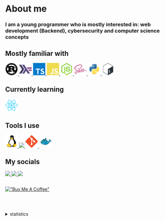 # About me
### I am a young programmer who is mostly interested in: web development (Backend), cybersecurity and computer science concepts

## Mostly familiar with
<a href="https://www.rust-lang.org/">
  <img src="https://raw.githubusercontent.com/devicons/devicon/master/icons/rust/rust-plain.svg" width="40px" />
</a>
<a href="https://www.haskell.org/">
  <img src="https://raw.githubusercontent.com/devicons/devicon/master/icons/haskell/haskell-original.svg" width="40px" />
</a>
<a href="https://www.typescriptlang.org/">
  <img src="https://raw.githubusercontent.com/devicons/devicon/master/icons/typescript/typescript-plain.svg" width="40px" />
</a>
<a href="https://www.javascript.com/">
  <img src="https://raw.githubusercontent.com/devicons/devicon/master/icons/javascript/javascript-plain.svg" width="40px" />
</a>
<a href="https://nodejs.org/">
  <img src="https://raw.githubusercontent.com/devicons/devicon/master/icons/nodejs/nodejs-plain.svg" width="40px" />
</a>
<a href="https://sass-lang.com/">
  <img src="https://raw.githubusercontent.com/devicons/devicon/master/icons/sass/sass-original.svg" width="40px" />
</a>
<a href="https://www.python.org/">
  <img src="https://raw.githubusercontent.com/devicons/devicon/master/icons/python/python-original.svg" width="40px" />
</a>
<a href="https://savannah.gnu.org/git/?group=bash">
  <img src="https://raw.githubusercontent.com/devicons/devicon/master/icons/bash/bash-original.svg" width="40px" />
</a>

## Currently learning
<a href="https://react.dev/">
  <img src="https://raw.githubusercontent.com/devicons/devicon/master/icons/react/react-original.svg" width="40px" />
</a>

## Tools I use
<a href="https://kernel.org/">
  <img src="https://raw.githubusercontent.com/devicons/devicon/master/icons/linux/linux-original.svg" width="40px" />
</a>
<a href="https://www.gnu.org/software/emacs/">
  <img src="https://upload.wikimedia.org/wikipedia/commons/0/08/EmacsIcon.svg" width="40px" />
</a>
<a href="https://git-scm.com/">
  <img src="https://raw.githubusercontent.com/devicons/devicon/master/icons/git/git-original.svg" width="40px" />
</a>
<a href="https://www.docker.com/">
  <img src="https://raw.githubusercontent.com/devicons/devicon/master/icons/docker/docker-original.svg" width="40px" />
</a>

<br>

## My socials
<a href="https://tryhackme.com/p/Hukasx0">
  <img src="https://assets.tryhackme.com/img/THMlogo.png" width="40px" />
</a>
<a href="https://app.hackthebox.com/profile/696093">
  <img src="https://res.cloudinary.com/crunchbase-production/image/upload/c_lpad,f_auto,q_auto:eco,dpr_1/l72z2dydduvghanfmvgz" width="40px" />
</a>
<a href="https://leetcode.com/Hukasx0/">
  <img src="https://upload.wikimedia.org/wikipedia/commons/1/19/LeetCode_logo_black.png" width="40px" />
</a>

##

[!["Buy Me A Coffee"](https://www.buymeacoffee.com/assets/img/custom_images/orange_img.png)](https://www.buymeacoffee.com/hukasx0)

<br><br>

<details>
<summary>statistics</summary>
  
![](https://github-readme-stats.vercel.app/api?username=Hukasx0&theme=tokyonight&hide_border=false&include_all_commits=false&count_private=false)<br/>
![](https://github-readme-streak-stats.herokuapp.com/?user=Hukasx0&theme=tokyonight&hide_border=false)<br/>
![](https://github-readme-stats.vercel.app/api/top-langs/?username=Hukasx0&theme=tokyonight&hide_border=false&include_all_commits=false&count_private=false&layout=compact)
  
</details>
